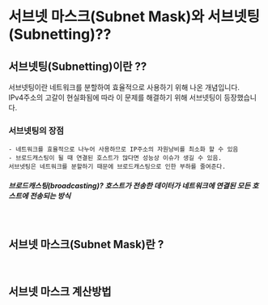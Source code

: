 # **서브넷 마스크(Subnet Mask)와 서브넷팅(Subnetting)??**

## **서브넷팅(Subnetting)이란 ??**

서브넷팅이란 네트워크를 분할하여 효율적으로 사용하기 위해 나온 개념입니다.  
IPv4주소의 고갈이 현실화됨에 따라 이 문제를 해결하기 위해 서브넷팅이 등장했습니다.

### **서브넷팅의 장점**

```shell
- 네트워크를 효율적으로 나누어 사용하므로 IP주소의 자원낭비를 최소화 할 수 있음
- 브로드캐스팅이 될 때 연결된 호스트가 많다면 성능상 이슈가 생길 수 있음.
서브넷팅은 네트워크를 분할하기 때문에 브로드캐스팅으로 인한 부하를 줄여준다.
```

##### **브로드캐스팅(broadcasting)**? 호스트가 전송한 데이터가 네트워크에 연결된 모든 호스트에 전송되는 방식

<br>

## **서브넷 마스크(Subnet Mask)란 ?**

<br>

## **서브넷 마스크 계산방법**
